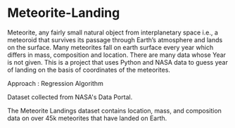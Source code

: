 # Meteorite-Landing

Meteorite, any fairly small natural object from interplanetary space i.e., a meteoroid that survives its passage through Earth’s atmosphere and lands on the surface. Many meteorites fall on earth surface every year which differs in mass, composition and location. There are many data whose Year is not given. This is a project that uses Python and NASA data to guess year of landing on the basis of coordinates of the meteorites.

Approach : Regression Algorithm

Dataset collected from NASA's Data Portal.

The Meteorite Landings dataset contains location, mass, and composition data on over 45k meteorites that have landed on Earth.
